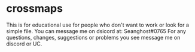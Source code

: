 # crossmaps
This is for educational use for people who don't want to work or look for a simple file.
You can message me on dsicord at: Seanghost#0765
For any questions, changes, suggestions or problems you see message me on discord or UC.
